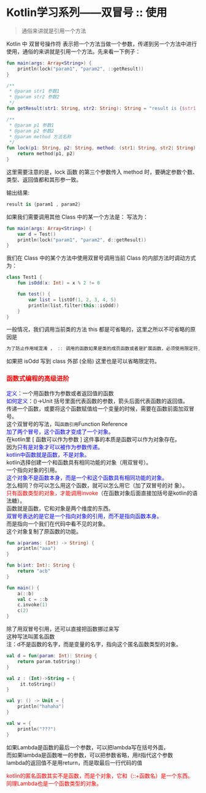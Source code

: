 # Kotlin学习系列——双冒号 :: 使用
> 通俗来讲就是引用一个方法

Kotlin 中 双冒号操作符 表示把一个方法当做一个参数，传递到另一个方法中进行使用，通俗的来讲就是引用一个方法。先来看一下例子：

```kotlin
fun main(args: Array<String>) {
    println(lock("param1", "param2", ::getResult))
}

/**
 * @param str1 参数1
 * @param str2 参数2
 */
fun getResult(str1: String, str2: String): String = "result is {$str1 , $str2}"

/**
 * @param p1 参数1
 * @param p2 参数2
 * @param method 方法名称
 */
fun lock(p1: String, p2: String, method: (str1: String, str2: String) -> String): String {
    return method(p1, p2)
}
```
这里需要注意的是，lock 函数 的第三个参数传入 method 时，要确定参数个数、类型、返回值都和其形参一致。

输出结果:

```kotlin
result is {param1 , param2}
```
如果我们需要调用其他 Class 中的某一个方法是：
写法为：

```kotlin
fun main(args: Array<String>) {
    var d = Test()
    println(lock("param1", "param2", d::getResult))
}
``` 

我们在 Class 中的某个方法中使用双冒号调用当前 Class 的内部方法时调动方式为：

```kotlin
class Test1 {
    fun isOdd(x: Int) = x % 2 != 0

    fun test() {
        var list = listOf(1, 2, 3, 4, 5)
        println(list.filter(this::isOdd))
    }
}
``` 

一般情况，我们调用当前类的方法 this 都是可省略的，这里之所以不可省略的原因是

```kotlin
为了防止作用域混淆 ， :: 调用的函数如果是类的成员函数或者是扩展函数，必须使用限定符,比如this
```

如果把 isOdd 写到 class 外部 (全局) 这里也是可以省略限定符。



<h3><font color = "red">函数式编程的高级进阶</font></h3>

<font color = "blue">定义</font>：一个用函数作为参数或者返回值的函数  
<font color = "blue">如何定义</font>：()->Unit 括号里面代表函数的参数，箭头后面代表函数的返回值。  
传递一个函数，或要将这个函数赋值给一个变量的时候，需要在函数前面加双冒号。  
这个双冒号的写法，叫`函数引用`Function Reference  
<font color = "blue">加了两个冒号，这个函数才变成了一个对象。</font>  
在kotlin里 [ 函数可以作为参数 ] 这件事的本质是函数可以作为对象存在。  
因为<font color = "blue">只有是对象才可以被作为参数传递。</font>  
<font color = "blue">kotlin中函数就是函数，不是对象。</font>  
kotlin选择创建一个和函数具有相同功能的对象（用双冒号）。  
一个指向对象的引用。  
<font color = "blue">这个对象不是函数本身，而是一个和这个函数具有相同功能的对象。</font>  
怎么相同？你可以怎么用这个函数，就可以怎么用它（加了双冒号的对  象）。  
<font color = "red">只有函数类型的对象，才能调用invoke</font>（在函数对象后面直接加括号是kotlin的语法糖）。  
函数就是函数，它和对象是两个维度的东西。  
<font color = "blue">双冒号表达的是它是一个指向对象的引用，而不是指向函数本身。</font>  
而是指向一个我们在代码中看不见的对象。  
这个对象复制了原函数的功能。  

```kotlin
fun a(params: (Int) -> String) {
    println("aaa")
}

fun b(int: Int): String {
    return "acb"
}

fun main() {
    a(::b)
    val c = ::b
    c.invoke(1)
    c(2)
}
```
除了用双冒号引用，还可以直接把函数挪过来写  
这种写法叫匿名函数  
注：d不是函数的名字，而是变量的名字，指向这个匿名函数类型的对象。  

```kotlin
val d = fun(param: Int): String {
    return param.toString()
}

val z : (Int)->String = {
     it.toString()
}

val y: () -> Unit = {
    println("hahaha")
}

val w = {
    println("???")
}
```
如果Lambda是函数的最后一个参数，可以把lambda写在括号外面，  
而如果lambda是函数唯一的参数，可以把参数省略，用it指代这个参数  
lambda的返回值不是用return，而是取最后一行代码的值  

<font color = "red">kotlin的匿名函数其实不是函数，而是个对象，它和（::+函数名）是一个东西。  
同理Lambda也是一个函数类型的对象。</font>  

